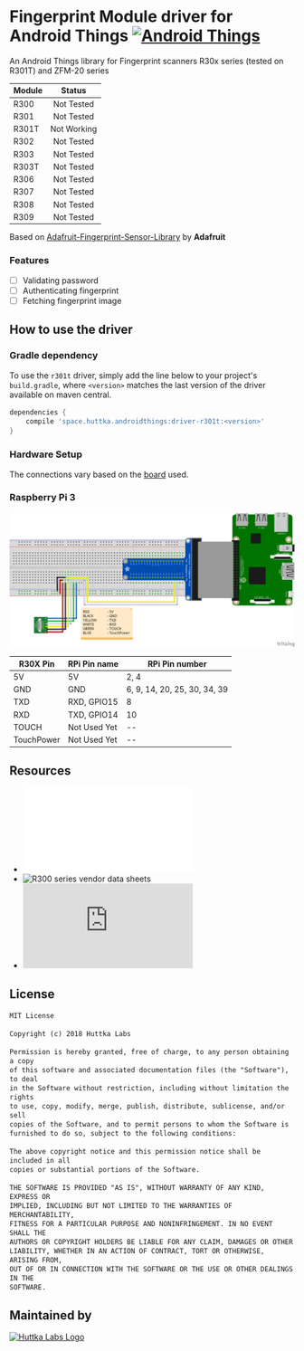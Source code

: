 Fingerprint Module driver for Android Things [![Android Things](https://img.shields.io/badge/android--things-0.6.1--devpreview-red.svg)](https://developer.android.com/things/preview/releases.html#preview-6-1)
==================================================

An Android Things library for Fingerprint scanners R30x series (tested on R301T) and ZFM-20 series

| Module | Status      | 
| ------ | :---------: |
| R300   | Not Tested  |
| R301   | Not Tested  |
| R301T  | Not Working |
| R302   | Not Tested  |
| R303   | Not Tested  |
| R303T  | Not Tested  |
| R306   | Not Tested  |
| R307   | Not Tested  |
| R308   | Not Tested  |
| R309   | Not Tested  |

Based on [Adafruit-Fingerprint-Sensor-Library](https://github.com/adafruit/Adafruit-Fingerprint-Sensor-Library) by **Adafruit**

### Features
- [ ] Validating password
- [ ] Authenticating fingerprint
- [ ] Fetching fingerprint image

How to use the driver
---------------------

### Gradle dependency

To use the `r301t` driver, simply add the line below to your project's `build.gradle`, where `<version>` matches the last version of the driver available on maven central.
```groovy
dependencies {
    compile 'space.huttka.androidthings:driver-r301t:<version>'
}
```
### Hardware Setup

The connections vary based on the [board](https://developer.android.com/things/hardware/index.html) used.

### Raspberry Pi 3
![Connection Wiring](assets/connection.png)

| R30X Pin   | RPi Pin name | RPi Pin number               |
| ---------- | ------------ | ---------------------------- |
| 5V         | 5V           | 2, 4                         |
| GND        | GND          | 6, 9, 14, 20, 25, 30, 34, 39 |
| TXD        | RXD, GPIO15  | 8                            |
| RXD        | TXD, GPIO14  | 10                           |
| TOUCH      | Not Used Yet | --                           |
| TouchPower | Not Used Yet | --                           |

## Resources

* ![R301T product data sheet](assets/R301T%20fingerprint%20module%20user%20manual.pdf)
* ![R300 series vendor data sheets](https://www.dropbox.com/sh/orprmb3bgb6lqb6/AACpiIXOF91R7-RQ9OkD4JXha?dl=0)
* ![ZFM-20 series data sheet](https://cdn-shop.adafruit.com/datasheets/ZFM+user+manualV15.pdf)

## License

    MIT License

    Copyright (c) 2018 Huttka Labs

    Permission is hereby granted, free of charge, to any person obtaining a copy
    of this software and associated documentation files (the "Software"), to deal
    in the Software without restriction, including without limitation the rights
    to use, copy, modify, merge, publish, distribute, sublicense, and/or sell
    copies of the Software, and to permit persons to whom the Software is
    furnished to do so, subject to the following conditions:

    The above copyright notice and this permission notice shall be included in all
    copies or substantial portions of the Software.

    THE SOFTWARE IS PROVIDED "AS IS", WITHOUT WARRANTY OF ANY KIND, EXPRESS OR
    IMPLIED, INCLUDING BUT NOT LIMITED TO THE WARRANTIES OF MERCHANTABILITY,
    FITNESS FOR A PARTICULAR PURPOSE AND NONINFRINGEMENT. IN NO EVENT SHALL THE
    AUTHORS OR COPYRIGHT HOLDERS BE LIABLE FOR ANY CLAIM, DAMAGES OR OTHER
    LIABILITY, WHETHER IN AN ACTION OF CONTRACT, TORT OR OTHERWISE, ARISING FROM,
    OUT OF OR IN CONNECTION WITH THE SOFTWARE OR THE USE OR OTHER DEALINGS IN THE
    SOFTWARE.

## Maintained by
[![Huttka Labs Logo](assets/logo.png)](http://huttka.space)